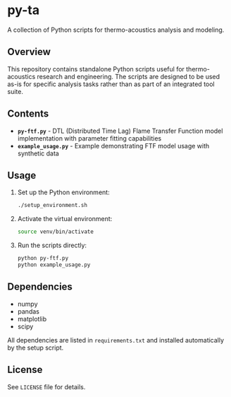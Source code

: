 # py-ta

A collection of Python scripts for thermo-acoustics analysis and modeling.

## Overview

This repository contains standalone Python scripts useful for thermo-acoustics research and engineering. The scripts are designed to be used as-is for specific analysis tasks rather than as part of an integrated tool suite.

## Contents

- **`py-ftf.py`** - DTL (Distributed Time Lag) Flame Transfer Function model implementation with parameter fitting capabilities
- **`example_usage.py`** - Example demonstrating FTF model usage with synthetic data

## Usage

1. Set up the Python environment:
   ```bash
   ./setup_environment.sh
   ```

2. Activate the virtual environment:
   ```bash
   source venv/bin/activate
   ```

3. Run the scripts directly:
   ```bash
   python py-ftf.py
   python example_usage.py
   ```

## Dependencies

- numpy
- pandas  
- matplotlib
- scipy

All dependencies are listed in `requirements.txt` and installed automatically by the setup script.

## License

See `LICENSE` file for details.